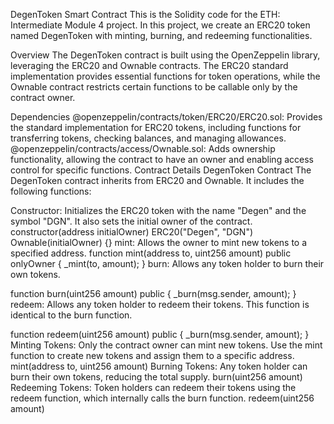 DegenToken Smart Contract
This is the Solidity code for the ETH: Intermediate Module 4 project. In this project, we create an ERC20 token named DegenToken with minting, burning, and redeeming functionalities.

Overview
The DegenToken contract is built using the OpenZeppelin library, leveraging the ERC20 and Ownable contracts. The ERC20 standard implementation provides essential functions for token operations, while the Ownable contract restricts certain functions to be callable only by the contract owner.

Dependencies
@openzeppelin/contracts/token/ERC20/ERC20.sol: Provides the standard implementation for ERC20 tokens, including functions for transferring tokens, checking balances, and managing allowances.
@openzeppelin/contracts/access/Ownable.sol: Adds ownership functionality, allowing the contract to have an owner and enabling access control for specific functions.
Contract Details
DegenToken Contract
The DegenToken contract inherits from ERC20 and Ownable. It includes the following functions:

Constructor: Initializes the ERC20 token with the name "Degen" and the symbol "DGN". It also sets the initial owner of the contract.
constructor(address initialOwner) ERC20("Degen", "DGN") Ownable(initialOwner) {}
mint: Allows the owner to mint new tokens to a specified address.
function mint(address to, uint256 amount) public onlyOwner {
    _mint(to, amount);
}
burn: Allows any token holder to burn their own tokens.

function burn(uint256 amount) public {
    _burn(msg.sender, amount);
}
redeem: Allows any token holder to redeem their tokens. This function is identical to the burn function.

function redeem(uint256 amount) public {
    _burn(msg.sender, amount);
}
Minting Tokens: Only the contract owner can mint new tokens. Use the mint function to create new tokens and assign them to a specific address.
mint(address to, uint256 amount)
Burning Tokens: Any token holder can burn their own tokens, reducing the total supply.
burn(uint256 amount)
Redeeming Tokens: Token holders can redeem their tokens using the redeem function, which internally calls the burn function.
redeem(uint256 amount)
